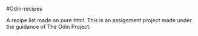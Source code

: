 #Odin-recipes

A recipe list made on pure html. This is an assignment project made under the guidance of The Odin Project.